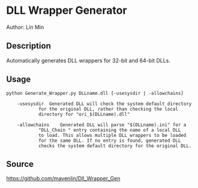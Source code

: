 # DLL Wrapper Generator  
Author: Lin Min  
  
## Description  
Automatically generates DLL wrappers for 32-bit and 64-bit DLLs.  
  
## Usage  
  
```
python Generate_Wrapper.py DLLname.dll [-usesysdir | -allowchains]  

	-usesysdir	Generated DLL will check the system default directory
			for the original DLL, rather than checking the local
			directory for "ori_$(DLLname).dll"  
      
	-allowchains	Generated DLL will parse "$(DLLname).ini" for a
			"DLL_Chain " entry containing the name of a local DLL
			to load. This allows multiple DLL wrappers to be loaded
			for the same DLL. If no entry is found, generated DLL
			checks the system default directory for the original DLL.  
```  
   
  
## Source  
https://github.com/mavenlin/Dll_Wrapper_Gen  
  
